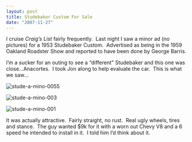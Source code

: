 ```yaml
---
layout: post
title: Studebaker Custom For Sale
date: "2007-11-27"
---
```


I cruise _Craig’s List_ fairly frequently.  Last night I saw a minor ad (no pictures) for a 1953 Studebaker Custom.  Advertised as being in the 1959 Oakland Roadster Show and reported to have been done by George Barris.

I’m a sucker for an outing to see a “different” Studebaker and this one was close…Anacortes.  I took Jon along to help evaluate the car.  This is what we saw…

![](/wp-content/uploads/2008/12/stude-a-mino-0055.jpg "stude-a-mino-0055")

![](/wp-content/uploads/2008/12/stude-a-mino-003.jpg "stude-a-mino-003")

![](/wp-content/uploads/2008/12/stude-a-mino-001.jpg "stude-a-mino-001")

It was actually attractive.  Fairly straight, no rust.  Real ugly wheels, tires and stance.  The guy wanted $9k for it with a worn out Chevy V8 and a 6 speed he intended to install in it.  I told him I’d think about it.
